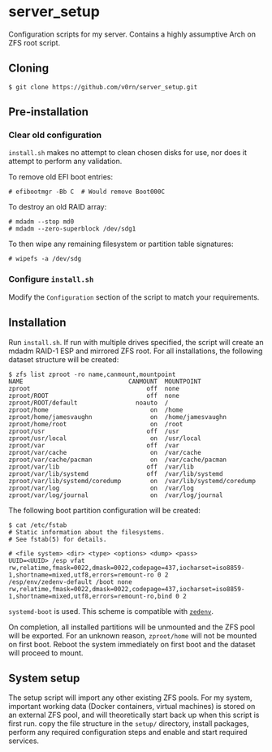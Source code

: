 # server_setup
Configuration scripts for my server. Contains a highly assumptive Arch on ZFS root script.

## Cloning
```
$ git clone https://github.com/v0rn/server_setup.git
```

## Pre-installation
### Clear old configuration
`install.sh` makes no attempt to clean chosen disks for use, nor does it attempt to perform any validation.

To remove old EFI boot entries:
```
# efibootmgr -Bb C  # Would remove Boot000C
```

To destroy an old RAID array:
```
# mdadm --stop md0
# mdadm --zero-superblock /dev/sdg1
```

To then wipe any remaining filesystem or partition table signatures:
```
# wipefs -a /dev/sdg
```

### Configure `install.sh`
Modify the `Configuration` section of the script to match your requirements.

## Installation
Run `install.sh`. If run with multiple drives specified, the script will create an mdadm RAID-1 ESP and mirrored ZFS root. For all installations, the following dataset structure will be created:
```
$ zfs list zproot -ro name,canmount,mountpoint
NAME                             CANMOUNT  MOUNTPOINT
zproot                                off  none
zproot/ROOT                           off  none
zproot/ROOT/default                noauto  /
zproot/home                            on  /home
zproot/home/jamesvaughn                on  /home/jamesvaughn
zproot/home/root                       on  /root
zproot/usr                            off  /usr
zproot/usr/local                       on  /usr/local
zproot/var                            off  /var
zproot/var/cache                       on  /var/cache
zproot/var/cache/pacman                on  /var/cache/pacman
zproot/var/lib                        off  /var/lib
zproot/var/lib/systemd                off  /var/lib/systemd
zproot/var/lib/systemd/coredump        on  /var/lib/systemd/coredump
zproot/var/log                         on  /var/log
zproot/var/log/journal                 on  /var/log/journal
```

The following boot partition configuration will be created:
```
$ cat /etc/fstab
# Static information about the filesystems.
# See fstab(5) for details.

# <file system> <dir> <type> <options> <dump> <pass>
UUID=<UUID> /esp vfat rw,relatime,fmask=0022,dmask=0022,codepage=437,iocharset=iso8859-1,shortname=mixed,utf8,errors=remount-ro 0 2
/esp/env/zedenv-default /boot none rw,relatime,fmask=0022,dmask=0022,codepage=437,iocharset=iso8859-1,shortname=mixed,utf8,errors=remount-ro,bind 0 2
```

`systemd-boot` is used. This scheme is compatible with [`zedenv`](https://github.com/johnramsden/zedenv).

On completion, all installed partitions will be unmounted and the ZFS pool will be exported. For an unknown reason, `zproot/home` will not be mounted on first boot. Reboot the system immediately on first boot and the dataset will proceed to mount.

## System setup
The setup script will import any other existing ZFS pools. For my system, important working data (Docker containers, virtual machines) is stored on an external ZFS pool, and will theoretically start back up when this script is first run. copy the file structure in the `setup/` directory, install packages, perform any required configuration steps and enable and start required services.
